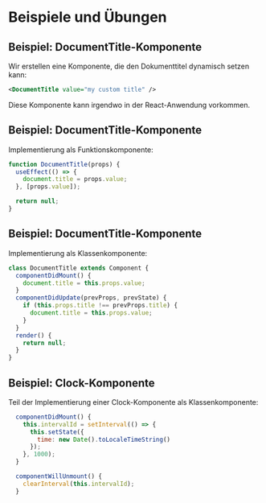 # Beispiele und Übungen

## Beispiel: DocumentTitle-Komponente

Wir erstellen eine Komponente, die den Dokumenttitel dynamisch setzen kann:

```xml
<DocumentTitle value="my custom title" />
```

Diese Komponente kann irgendwo in der React-Anwendung vorkommen.

## Beispiel: DocumentTitle-Komponente

Implementierung als Funktionskomponente:

```jsx
function DocumentTitle(props) {
  useEffect(() => {
    document.title = props.value;
  }, [props.value]);

  return null;
}
```

## Beispiel: DocumentTitle-Komponente

Implementierung als Klassenkomponente:

```jsx
class DocumentTitle extends Component {
  componentDidMount() {
    document.title = this.props.value;
  }
  componentDidUpdate(prevProps, prevState) {
    if (this.props.title !== prevProps.title) {
      document.title = this.props.value;
    }
  }
  render() {
    return null;
  }
}
```

## Beispiel: Clock-Komponente

Teil der Implementierung einer Clock-Komponente als Klassenkomponente:

```jsx
  componentDidMount() {
    this.intervalId = setInterval(() => {
      this.setState({
        time: new Date().toLocaleTimeString()
      });
    }, 1000);
  }

  componentWillUnmount() {
    clearInterval(this.intervalId);
  }
```
